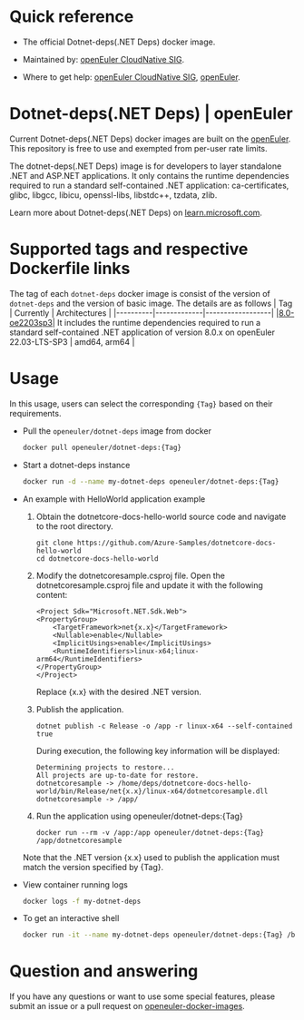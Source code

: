 # Quick reference

- The official Dotnet-deps(.NET Deps) docker image.

- Maintained by: [openEuler CloudNative SIG](https://gitee.com/openeuler/cloudnative).

- Where to get help: [openEuler CloudNative SIG](https://gitee.com/openeuler/cloudnative), [openEuler](https://gitee.com/openeuler/community).

# Dotnet-deps(.NET Deps) | openEuler
Current Dotnet-deps(.NET Deps) docker images are built on the [openEuler](https://repo.openeuler.org/). This repository is free to use and exempted from per-user rate limits.

The dotnet-deps(.NET Deps) image is for developers to layer standalone .NET and ASP.NET applications. It only contains the runtime dependencies required to run a standard self-contained .NET application: ca-certificates, glibc, libgcc, libicu, openssl-libs, libstdc++, tzdata, zlib.

Learn more about Dotnet-deps(.NET Deps) on [learn.microsoft.com](https://learn.microsoft.com/en-us/dotnet/core/deploying/)⁠.

# Supported tags and respective Dockerfile links
The tag of each `dotnet-deps` docker image is consist of the version of `dotnet-deps` and the version of basic image. The details are as follows
|    Tag   |  Currently  |   Architectures  |
|----------|-------------|------------------|
|[8.0-oe2203sp3](https://gitee.com/openeuler/openeuler-docker-images/blob/master/Others/dotnet-deps/8.0/22.03-lts-sp3/Dockerfile)| It includes the runtime dependencies required to run a standard self-contained .NET application of version 8.0.x on openEuler 22.03-LTS-SP3 | amd64, arm64 |

# Usage
In this usage, users can select the corresponding `{Tag}` based on their requirements.

- Pull the `openeuler/dotnet-deps` image from docker

	```bash
	docker pull openeuler/dotnet-deps:{Tag}
	```

- Start a dotnet-deps instance

	```bash
	docker run -d --name my-dotnet-deps openeuler/dotnet-deps:{Tag}
	```
- An example with HelloWorld application example

    1. Obtain the dotnetcore-docs-hello-world source code and navigate to the root directory.
        ```
        git clone https://github.com/Azure-Samples/dotnetcore-docs-hello-world
        cd dotnetcore-docs-hello-world
        ```

	2. Modify the dotnetcoresample.csproj file.
        Open the dotnetcoresample.csproj file and update it with the following content:
        ```
        <Project Sdk="Microsoft.NET.Sdk.Web">
        <PropertyGroup>
            <TargetFramework>net{x.x}</TargetFramework>
            <Nullable>enable</Nullable>
            <ImplicitUsings>enable</ImplicitUsings>
            <RuntimeIdentifiers>linux-x64;linux-arm64</RuntimeIdentifiers>
        </PropertyGroup>
        </Project>
        ```
        Replace {x.x} with the desired .NET version.

	3. Publish the application.
        ```
        dotnet publish -c Release -o /app -r linux-x64 --self-contained true
        ```
        During execution, the following key information will be displayed:
        ```
        Determining projects to restore...
        All projects are up-to-date for restore.
        dotnetcoresample -> /home/deps/dotnetcore-docs-hello-world/bin/Release/net{x.x}/linux-x64/dotnetcoresample.dll
        dotnetcoresample -> /app/
        ```
	
	4. Run the application using openeuler/dotnet-deps:{Tag}
        ```
        docker run --rm -v /app:/app openeuler/dotnet-deps:{Tag} /app/dotnetcoresample 
        ```
	Note that the .NET version {x.x} used to publish the application must match the version specified by {Tag}.
			
- View container running logs

	```bash
	docker logs -f my-dotnet-deps
	```

- To get an interactive shell

	```bash
	docker run -it --name my-dotnet-deps openeuler/dotnet-deps:{Tag} /bin/bash{Tag}
	```
# Question and answering
If you have any questions or want to use some special features, please submit an issue or a pull request on [openeuler-docker-images](https://gitee.com/openeuler/openeuler-docker-images).
